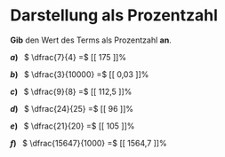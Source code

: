 <!--
version:  0.0.1

language: de

@style
main > *:not(:last-child) {
  margin-bottom: 3rem;
}

input {
    text-align: center;
}

.flex-container {
    display: flex;
    flex-wrap: wrap;
    align-items: stretch;
    gap: 20px;
}

.flex-child {
    flex: 1;
    min-width: 350px;
    margin-right: 20px;
}

@media (max-width: 400px) {
    .flex-child {
        flex: 100%;
        margin-right: 0;
    }
}
@end

formula: \carry   \textcolor{red}{\scriptsize #1}
formula: \digit   \rlap{\carry{#1}}\phantom{#2}#2
formula: \permil  \text{‰}

import: https://raw.githubusercontent.com/LiaTemplates/Tikz-Jax/main/README.md

script: https://cdn.jsdelivr.net/gh/LiaTemplates/Tikz-Jax@main/dist/index.js


tags: Bruchrechnung, Prozent, sehr leicht, sehr niedrig, Angeben

comment: Wandle die Bruchzahl in eine Prozentzahl um.

author: Martin Lommatzsch

-->




# Darstellung als Prozentzahl

**Gib** den Wert des Terms als Prozentzahl **an**.

<section class="flex-container">

<div class="flex-child">

__$a)\;\;$__ $ \dfrac{7}{4} =$ [[  175  ]]%

</div> 
<div class="flex-child">

__$b)\;\;$__ $ \dfrac{3}{10000} =$ [[  0,03  ]]%

</div> 
<div class="flex-child">

__$c)\;\;$__ $ \dfrac{9}{8} =$ [[  112,5  ]]%

</div> 
<div class="flex-child">

__$d)\;\;$__ $ \dfrac{24}{25} =$ [[  96  ]]%

</div> 
<div class="flex-child">

__$e)\;\;$__ $ \dfrac{21}{20} =$ [[  105  ]]%

</div> 
<div class="flex-child">

__$f)\;\;$__ $ \dfrac{15647}{1000} =$ [[  1564,7  ]]%

</div> 
</section>





